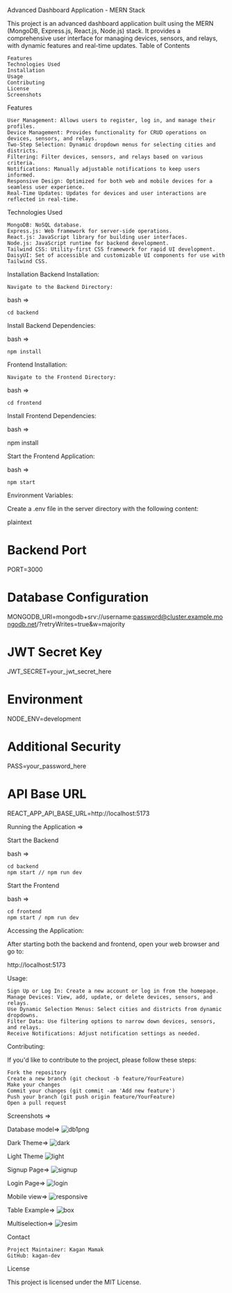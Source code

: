Advanced Dashboard Application - MERN Stack

This project is an advanced dashboard application built using the MERN (MongoDB, Express.js, React.js, Node.js) stack. It provides a comprehensive user interface for managing devices, sensors, and relays, with dynamic features and real-time updates.
Table of Contents

    Features
    Technologies Used
    Installation
    Usage
    Contributing
    License
    Screenshots

Features

    User Management: Allows users to register, log in, and manage their profiles.
    Device Management: Provides functionality for CRUD operations on devices, sensors, and relays.
    Two-Step Selection: Dynamic dropdown menus for selecting cities and districts.
    Filtering: Filter devices, sensors, and relays based on various criteria.
    Notifications: Manually adjustable notifications to keep users informed.
    Responsive Design: Optimized for both web and mobile devices for a seamless user experience.
    Real-Time Updates: Updates for devices and user interactions are reflected in real-time.

Technologies Used

    MongoDB: NoSQL database.
    Express.js: Web framework for server-side operations.
    React.js: JavaScript library for building user interfaces.
    Node.js: JavaScript runtime for backend development.
    Tailwind CSS: Utility-first CSS framework for rapid UI development.
    DaisyUI: Set of accessible and customizable UI components for use with Tailwind CSS.

Installation
Backend Installation:

    Navigate to the Backend Directory:

  bash =>

    cd backend

Install Backend Dependencies:

  bash =>

    npm install

Frontend Installation:

    Navigate to the Frontend Directory:

  bash =>

    cd frontend

Install Frontend Dependencies:

bash =>

npm install

Start the Frontend Application:

bash =>

    npm start

Environment Variables:

Create a .env file in the server directory with the following content:

plaintext

# Backend Port
PORT=3000

# Database Configuration
MONGODB_URI=mongodb+srv://username:password@cluster.example.mongodb.net/?retryWrites=true&w=majority

# JWT Secret Key
JWT_SECRET=your_jwt_secret_here

# Environment
NODE_ENV=development

# Additional Security
PASS=your_password_here

# API Base URL
REACT_APP_API_BASE_URL=http://localhost:5173

Running the Application =>

Start the Backend

  bash =>

    cd backend
    npm start // npm run dev

Start the Frontend

  bash =>

    cd frontend
    npm start / npm run dev

Accessing the Application:

After starting both the backend and frontend, open your web browser and go to:

http://localhost:5173

Usage:

    Sign Up or Log In: Create a new account or log in from the homepage.
    Manage Devices: View, add, update, or delete devices, sensors, and relays.
    Use Dynamic Selection Menus: Select cities and districts from dynamic dropdowns.
    Filter Data: Use filtering options to narrow down devices, sensors, and relays.
    Receive Notifications: Adjust notification settings as needed.

Contributing:

If you'd like to contribute to the project, please follow these steps:

    Fork the repository
    Create a new branch (git checkout -b feature/YourFeature)
    Make your changes
    Commit your changes (git commit -am 'Add new feature')
    Push your branch (git push origin feature/YourFeature)
    Open a pull request

Screenshots =>

Database model=>
![db1png](https://github.com/user-attachments/assets/0bae102d-31c1-41a0-95cb-befad3f4394e)

Dark Theme=>
![dark](https://github.com/user-attachments/assets/0d65a82c-4578-4168-bdea-c5e6cca91ae1)

Light Theme
![light](https://github.com/user-attachments/assets/3c668e43-ca28-43be-9e90-27802e692272)

Signup Page=>
![signup](https://github.com/user-attachments/assets/450f2c3d-0f69-42e2-b098-911a450431d8)

Login Page=>
![login](https://github.com/user-attachments/assets/64ee3312-a134-4a12-a1b6-a6909a31ab46)

Mobile view=>
![responsive](https://github.com/user-attachments/assets/40bd3cc2-d1b2-4449-af15-833a14533283)

Table Example=>
![box](https://github.com/user-attachments/assets/383ebab9-2a7c-47b7-acc3-dcfddcdaa89d)

Multiselection=>
![resim](https://github.com/user-attachments/assets/bde7585a-7ab1-4e60-9782-db0ffaffb6b0)

Contact

    Project Maintainer: Kagan Mamak
    GitHub: kagan-dev
    
License

This project is licensed under the MIT License.

